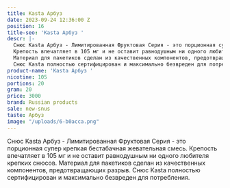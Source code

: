 ```yaml
---
title: Kasta Арбуз
date: 2023-09-24 12:36:00 Z
position: 16
title-seo: 'Kasta Арбуз '
descr: |-
  Снюс Kasta Арбуз - Лимитированная Фруктовая Серия - это порционная супер крепкая бестабачная жевательная смесь.
  Крепость впечатляет в 105 мг и не оставит равнодушным ни одного любителя крепких снюсов.
  Материал для пакетиков сделан из качественных компонентов, предотвращающих разрыв.
  Снюс Kasta полностью сертифицирован и максимально безвреден для потребления.
product-name: 'Kasta Арбуз '
nicotine: 105
portions: 20
gram: 20
price: 3000
brand: Russian products
sale: new-snus
taste: Арбуз
image: "/uploads/6-b0acca.png"
---
```


Снюс Kasta Арбуз - Лимитированная Фруктовая Серия - это порционная супер крепкая бестабачная жевательная смесь.
Крепость впечатляет в 105 мг и не оставит равнодушным ни одного любителя крепких снюсов.
Материал для пакетиков сделан из качественных компонентов, предотвращающих разрыв.
Снюс Kasta полностью сертифицирован и максимально безвреден для потребления.